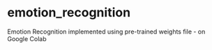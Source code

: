 # emotion_recognition
Emotion Recognition implemented using pre-trained weights file - on Google Colab
